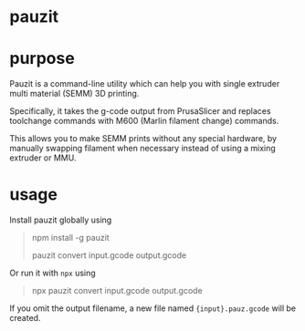 # pauzit

# purpose

Pauzit is a command-line utility which can help you with single extruder multi material (SEMM) 3D printing.

Specifically, it takes the g-code output from PrusaSlicer and replaces toolchange commands with M600 (Marlin filament change) commands.

This allows you to make SEMM prints without any special hardware, by manually swapping filament when necessary instead of using a mixing extruder or MMU.

# usage

Install pauzit globally using

> npm install -g pauzit
>
> pauzit convert input.gcode output.gcode

Or run it with `npx` using

> npx pauzit convert input.gcode output.gcode

If you omit the output filename, a new file named `{input}.pauz.gcode` will be created.
